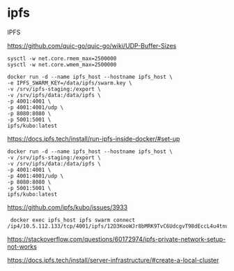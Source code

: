 # ipfs
IPFS


https://github.com/quic-go/quic-go/wiki/UDP-Buffer-Sizes
```
sysctl -w net.core.rmem_max=2500000
sysctl -w net.core.wmem_max=2500000
```

```
docker run -d --name ipfs_host --hostname ipfs_host \
-e IPFS_SWARM_KEY=/data/ipfs/swarm.key \
-v /srv/ipfs-staging:/export \
-v /srv/ipfs/data:/data/ipfs \
-p 4001:4001 \
-p 4001:4001/udp \
-p 8080:8080 \
-p 5001:5001 \
ipfs/kubo:latest
```


https://docs.ipfs.tech/install/run-ipfs-inside-docker/#set-up
```
docker run -d --name ipfs_host --hostname ipfs_host \
-v /srv/ipfs-staging:/export \
-v /srv/ipfs/data:/data/ipfs \
-p 4001:4001 \
-p 4001:4001/udp \
-p 8080:8080 \
-p 5001:5001 \
ipfs/kubo:latest

```


https://github.com/ipfs/kubo/issues/3933
```
 docker exec ipfs_host ipfs swarm connect /ip4/10.5.112.133/tcp/4001/ipfs/12D3KooWJr8bMRK9TvC6UdcgvT98dEccL4u4tnuykyHsaU5J7Mez
```

https://stackoverflow.com/questions/60172974/ipfs-private-network-setup-not-works

https://docs.ipfs.tech/install/server-infrastructure/#create-a-local-cluster
